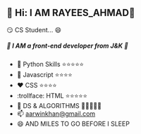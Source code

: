 ## :sparkler: Hi: I AM RAYEES_AHMAD👋
:smirk:  CS Student... :smile: 
##### :green_book: I AM a front-end developer from J&K :green_book:
- :snake: Python Skills  :star::star::star::star::star:
- :book:  Javascript     :star::star::star::star:
- :heart:  CSS            :star::star::star::star:
- :trollface: HTML             :star::star::star::star::star:
- :dromedary_camel: DS & ALGORITHMS :sparkler::sparkler::sparkler::sparkler::sparkler:
- 📫 aarwinkhan@gmail.com
- 😄 AND MILES TO GO BEFORE I SLEEP

